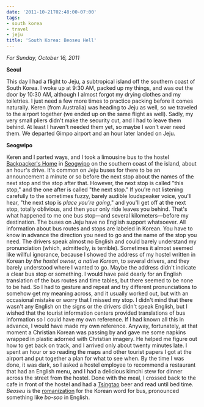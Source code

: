 ```yaml
---
date: '2011-10-21T02:48:00-07:00'
tags:
- south korea
- travel
- jeju
title: 'South Korea: Beoseu Hell'
---
```


*For Sunday, October 16, 2011*

**Seoul**

This day I had a flight to Jeju, a subtropical island off the southern coast of South Korea. I woke up at 9:30 AM, packed up my things, and was out the door by 10:30 AM, although I almost forgot my drying clothes and my toiletries. I just need a few more times to practice packing before it comes naturally. Keren (from Australia) was heading to Jeju as well, so we traveled to the airport together (we ended up on the same flight as well). Sadly, my very small pliers didn't make the security cut, and I had to leave them behind. At least I haven't needed them yet, so maybe I won't ever need them. We departed Gimpo airport and an hour later landed on Jeju.

**Seogwipo**

Keren and I parted ways, and I took a limousine bus to the hostel [Backpacker's Home](https://www.hostelworld.com/hosteldetails.php/Backpacker-s-Home/Jeju-Island/55604) in [Seogwipo](https://www.google.com/maps/place/Seogwipo-si,+Jeju-do,+South+Korea) on the southern coast of the island, about an hour's drive. It's common on Jeju buses for there to be an announcement a minute or so before the next stop about the names of the next stop and the stop after that. However, the next stop is called "this stop," and the one after is called "the next stop." If you're not listening carefully to the sometimes fuzzy, barely audible loudspeaker voice, you'll hear, "the next stop is *place you're going*," and you'll get off at the next stop, totally oblivious, and then your only ride leaves you behind. That's what happened to me one bus stop—and several kilometers—before my destination. The buses on Jeju have no English support whatsoever. All information about bus routes and stops are labeled in Korean. You have to know in advance the direction you need to go and the name of the stop you need. The drivers speak almost no English and could barely understand my pronunciation (which, admittedly, is terrible). Sometimes it almost seemed like willful ignorance, because I showed the address of my hostel written in Korean *by the hostel owner, a native Korean*, to several drivers, and they barely understood where I wanted to go. Maybe the address didn't indicate a clear bus stop or something. I would have paid dearly for an English translation of the bus routes and time tables, but there seemed to be none to be had. So I had to gesture and repeat and try different pronunciations to somehow get my meaning across, and it usually worked out, but with an occasional mistake or worry that I missed my stop. I didn't mind that there wasn't any English on the signs or the drivers didn't speak English, but I wished that the tourist information centers provided translations of bus information so I could have my own reference. If I had known all this in advance, I would have made my own reference. Anyway, fortunately, at that moment a Christian Korean was passing by and gave me some napkins wrapped in plastic adorned with Christian imagery. He helped me figure out how to get back on track, and I arrived only about twenty minutes late. I spent an hour or so reading the maps and other tourist papers I got at the airport and put together a plan for what to see when. By the time I was done, it was dark, so I asked a hostel employee to recommend a restaurant that had an English menu, and I had a delicious kimchi stew for dinner across the street from the hostel. Done with the meal, I crossed back to the cafe in front of the hostel and had a [Tsingtao](https://www.google.com/search?q=tsingtao) beer and read until bed time. *Beoseu* is the [romanization](https://en.wikipedia.org/wiki/Romanization) for the Korean word for bus, pronounced something like *bo-soo* in English.
